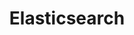 ---
title: Elasticsearch
categories:
  - nosql-database
  - vector-database
docs:
  - id: java
    url: https://java.testcontainers.org/modules/elasticsearch/
    example: |
      ```java
      var elastic = new ElasticsearchContainer(DockerImageName.parse("docker.elastic.co/elasticsearch/elasticsearch:7.9.2"));
      elastic.start();
      ```
  - id: go
    url: https://golang.testcontainers.org/modules/elasticsearch/
    example: |
      ```go
      elasticsearchContainer, err := elasticsearch.RunContainer(ctx, testcontainers.WithImage("docker.elastic.co/elasticsearch/elasticsearch:8.9.0"))
      ```
  - id: dotnet
    url: https://www.nuget.org/packages/Testcontainers.Elasticsearch
    example: |
      ```csharp
      var elasticsearchContainer = new ElasticsearchBuilder()
        .WithImage("elasticsearch:8.6.1")
        .Build();
      await elasticsearchContainer.StartAsync();
      ```
  - id: nodejs
    url: https://node.testcontainers.org/modules/elasticsearch/
    example: |
      ```javascript
      const container = await new ElasticsearchContainer().start();
      ```
description: |
  Elasticsearch is a search and analytics engine based on Apache Lucene. It provides a distributed, multitenant-capable full-text search engine with an HTTP web interface and schema-free JSON documents.
---